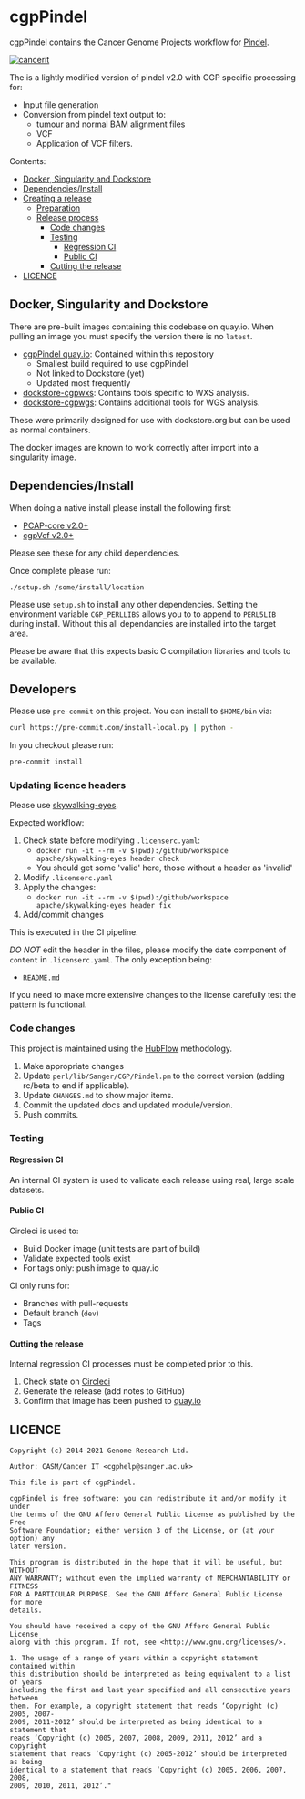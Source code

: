 # cgpPindel

cgpPindel contains the Cancer Genome Projects workflow for [Pindel][pindel-core].

[![cancerit](https://circleci.com/gh/cancerit/cgpPindel.svg?style=svg)](https://circleci.com/gh/cancerit/cgpPindel)

The is a lightly modified version of pindel v2.0 with CGP specific processing for:

- Input file generation
- Conversion from pindel text output to:
  - tumour and normal BAM alignment files
  - VCF
  - Application of VCF filters.

Contents:

- [Docker, Singularity and Dockstore](#docker-singularity-and-dockstore)
- [Dependencies/Install](#dependenciesinstall)
- [Creating a release](#creating-a-release)
  - [Preparation](#preparation)
  - [Release process](#release-process)
    - [Code changes](#code-changes)
    - [Testing](#testing)
      - [Regression CI](#regression-ci)
      - [Public CI](#public-ci)
    - [Cutting the release](#cutting-the-release)
- [LICENCE](#licence)

## Docker, Singularity and Dockstore

There are pre-built images containing this codebase on quay.io.  When pulling an image you must specify
the version there is no `latest`.

- [cgpPindel quay.io][quay-repo]: Contained within this repository
  - Smallest build required to use cgpPindel
  - Not linked to Dockstore (yet)
  - Updated most frequently
- [dockstore-cgpwxs][ds-cgpwxs-git]: Contains tools specific to WXS analysis.
- [dockstore-cgpwgs][ds-cgpwgs-git]: Contains additional tools for WGS analysis.

These were primarily designed for use with dockstore.org but can be used as normal containers.

The docker images are known to work correctly after import into a singularity image.

## Dependencies/Install

When doing a native install please install the following first:

- [PCAP-core v2.0+][pcap-core-rel]
- [cgpVcf v2.0+][cgpvcf-rel]

Please see these for any child dependencies.

Once complete please run:

```
./setup.sh /some/install/location
```

Please use `setup.sh` to install any other dependencies.  Setting the environment variable
`CGP_PERLLIBS` allows you to to append to `PERL5LIB` during install.  Without this all dependancies
are installed into the target area.

Please be aware that this expects basic C compilation libraries and tools to be available.

## Developers

Please use `pre-commit` on this project.  You can install to `$HOME/bin` via:

```bash
curl https://pre-commit.com/install-local.py | python -
```

In you checkout please run:

```bash
pre-commit install
```

### Updating licence headers

Please use [skywalking-eyes](https://github.com/apache/skywalking-eyes).

Expected workflow:

1. Check state before modifying `.licenserc.yaml`:
   - `docker run -it --rm -v $(pwd):/github/workspace apache/skywalking-eyes header check`
   - You should get some 'valid' here, those without a header as 'invalid'
1. Modify `.licenserc.yaml`
1. Apply the changes:
   - `docker run -it --rm -v $(pwd):/github/workspace apache/skywalking-eyes header fix`
1. Add/commit changes

This is executed in the CI pipeline.

*DO NOT* edit the header in the files, please modify the date component of `content` in `.licenserc.yaml`.  The only exception being:

- `README.md`

If you need to make more extensive changes to the license carefully test the pattern is functional.

### Code changes

This project is maintained using the [HubFlow][hubflow-docs] methodology.

1. Make appropriate changes
1. Update `perl/lib/Sanger/CGP/Pindel.pm` to the correct version (adding rc/beta to end if applicable).
1. Update `CHANGES.md` to show major items.
1. Commit the updated docs and updated module/version.
1. Push commits.

### Testing

#### Regression CI

An internal CI system is used to validate each release using real, large scale datasets.

#### Public CI

Circleci is used to:

- Build Docker image (unit tests are part of build)
- Validate expected tools exist
- For tags only: push image to quay.io

CI only runs for:

- Branches with pull-requests
- Default branch (`dev`)
- Tags

#### Cutting the release

Internal regression CI processes must be completed prior to this.

1. Check state on [Circleci][circle-repo]
1. Generate the release (add notes to GitHub)
1. Confirm that image has been pushed to [quay.io][quay-tags]

## LICENCE

```
Copyright (c) 2014-2021 Genome Research Ltd.

Author: CASM/Cancer IT <cgphelp@sanger.ac.uk>

This file is part of cgpPindel.

cgpPindel is free software: you can redistribute it and/or modify it under
the terms of the GNU Affero General Public License as published by the Free
Software Foundation; either version 3 of the License, or (at your option) any
later version.

This program is distributed in the hope that it will be useful, but WITHOUT
ANY WARRANTY; without even the implied warranty of MERCHANTABILITY or FITNESS
FOR A PARTICULAR PURPOSE. See the GNU Affero General Public License for more
details.

You should have received a copy of the GNU Affero General Public License
along with this program. If not, see <http://www.gnu.org/licenses/>.

1. The usage of a range of years within a copyright statement contained within
this distribution should be interpreted as being equivalent to a list of years
including the first and last year specified and all consecutive years between
them. For example, a copyright statement that reads ‘Copyright (c) 2005, 2007-
2009, 2011-2012’ should be interpreted as being identical to a statement that
reads ‘Copyright (c) 2005, 2007, 2008, 2009, 2011, 2012’ and a copyright
statement that reads ‘Copyright (c) 2005-2012’ should be interpreted as being
identical to a statement that reads ‘Copyright (c) 2005, 2006, 2007, 2008,
2009, 2010, 2011, 2012’."
```

<!-- References -->

<!-- Circleci -->

<!-- point this at the default branch -->

<!-- Quay.io -->

[cgpvcf-rel]: https://github.com/cancerit/cgpVcf/releases
[circle-repo]: https://app.circleci.com/pipelines/github/cancerit/cgpPindel
[ds-cgpwgs-git]: https://github.com/cancerit/dockstore-cgpwgs
[ds-cgpwxs-git]: https://github.com/cancerit/dockstore-cgpwxs
[hubflow-docs]: https://datasift.github.io/gitflow/
[pcap-core-rel]: https://github.com/cancerit/PCAP-core/releases
[pindel-core]: http://gmt.genome.wustl.edu/pindel/current
[quay-repo]: https://quay.io/repository/wtsicgp/cgppindel
[quay-tags]: https://quay.io/repository/wtsicgp/cgppindel?tab=tags
